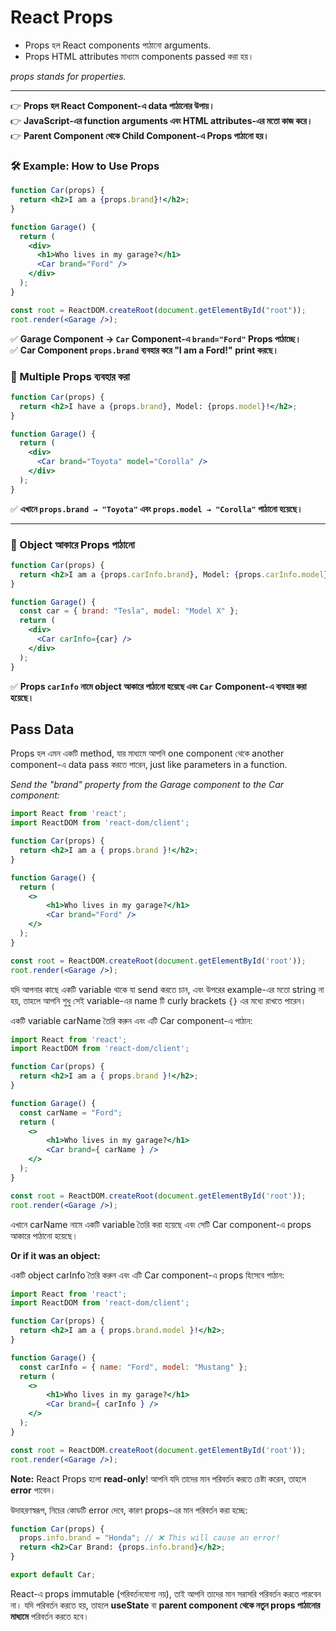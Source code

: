 # React Props
- Props হল React components পাঠানো arguments.
- Props HTML attributes মাধ্যমে components passed করা হয়।

*props stands for properties.*

---
👉 **Props হল React Component-এ data পাঠানোর উপায়।**  
👉 **JavaScript-এর function arguments এবং HTML attributes-এর মতো কাজ করে।**  
👉 **Parent Component থেকে Child Component-এ Props পাঠানো হয়।**  


### **🛠 Example: How to Use Props**
```jsx
function Car(props) {
  return <h2>I am a {props.brand}!</h2>;
}

function Garage() {
  return (
    <div>
      <h1>Who lives in my garage?</h1>
      <Car brand="Ford" /> 
    </div>
  );
}

const root = ReactDOM.createRoot(document.getElementById("root"));
root.render(<Garage />);
```

✅ **Garage Component → `Car` Component-এ `brand="Ford"` Props পাঠাচ্ছে।**  
✅ **Car Component `props.brand` ব্যবহার করে "I am a Ford!" print করছে।**  

### **🔹 Multiple Props ব্যবহার করা**
```jsx
function Car(props) {
  return <h2>I have a {props.brand}, Model: {props.model}!</h2>;
}

function Garage() {
  return (
    <div>
      <Car brand="Toyota" model="Corolla" />
    </div>
  );
}
```
✅ **এখানে `props.brand → "Toyota"` এবং `props.model → "Corolla"` পাঠানো হয়েছে।**  

---

### **🔹 Object আকারে Props পাঠানো**
```jsx
function Car(props) {
  return <h2>I am a {props.carInfo.brand}, Model: {props.carInfo.model}!</h2>;
}

function Garage() {
  const car = { brand: "Tesla", model: "Model X" };
  return (
    <div>
      <Car carInfo={car} />
    </div>
  );
}
```
✅ **Props `carInfo` নামে object আকারে পাঠানো হয়েছে এবং `Car` Component-এ ব্যবহার করা হয়েছে।**  


## Pass Data
Props হল এমন একটি method, যার মাধ্যমে আপনি one component থেকে another component-এ data pass করতে পারেন, just like parameters in a function.

*Send the "brand" property from the Garage component to the Car component:*

```jsx
import React from 'react';
import ReactDOM from 'react-dom/client';

function Car(props) {
  return <h2>I am a { props.brand }!</h2>;
}

function Garage() {
  return (
    <>
	    <h1>Who lives in my garage?</h1>
	    <Car brand="Ford" />
    </>
  );
}

const root = ReactDOM.createRoot(document.getElementById('root'));
root.render(<Garage />);
```

যদি আপনার কাছে একটি variable থাকে যা send করতে চান, এবং উপরের example-এর মতো string না হয়, তাহলে আপনি শুধু সেই variable-এর name টি curly brackets `{}` এর মধ্যে রাখতে পারেন।

একটি variable carName তৈরি করুন এবং এটি Car component-এ পাঠান:
```jsx
import React from 'react';
import ReactDOM from 'react-dom/client';

function Car(props) {
  return <h2>I am a { props.brand }!</h2>;
}

function Garage() {
  const carName = "Ford";
  return (
    <>
	    <h1>Who lives in my garage?</h1>
	    <Car brand={ carName } />
    </>
  );
}

const root = ReactDOM.createRoot(document.getElementById('root'));
root.render(<Garage />);
```
এখানে carName নামে একটি variable তৈরি করা হয়েছে এবং সেটি Car component-এ props আকারে পাঠানো হয়েছে।

**Or if it was an object:**

একটি object carInfo তৈরি করুন এবং এটি Car component-এ props হিসেবে পাঠান:
```jsx
import React from 'react';
import ReactDOM from 'react-dom/client';

function Car(props) {
  return <h2>I am a { props.brand.model }!</h2>;
}

function Garage() {
  const carInfo = { name: "Ford", model: "Mustang" };
  return (
    <>
	    <h1>Who lives in my garage?</h1>
	    <Car brand={ carInfo } />
    </>
  );
}

const root = ReactDOM.createRoot(document.getElementById('root'));
root.render(<Garage />);
```
**Note:** React Props হলো **read-only**! আপনি যদি তাদের মান পরিবর্তন করতে চেষ্টা করেন, তাহলে **error** পাবেন।  

উদাহরণস্বরূপ, নিচের কোডটি error দেবে, কারণ props-এর মান পরিবর্তন করা হচ্ছে:  

```jsx
function Car(props) {  
  props.info.brand = "Honda"; // ❌ This will cause an error!
  return <h2>Car Brand: {props.info.brand}</h2>;  
}

export default Car;
```

React-এ props immutable (পরিবর্তনযোগ্য নয়), তাই আপনি তাদের মান সরাসরি পরিবর্তন করতে পারবেন না। যদি পরিবর্তন করতে হয়, তাহলে **useState** বা **parent component থেকে নতুন props পাঠানোর মাধ্যমে** পরিবর্তন করতে হবে।
